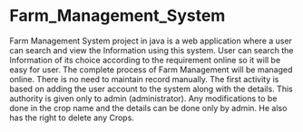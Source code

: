 # Farm_Management_System
Farm Management System project in java is a web application where a user can search and view the Information using this system. 
User can search the Information of its choice according to the requirement online so it will be easy for user. 
The complete process of Farm Management will be managed online. There is no need to maintain record manually.
The first activity is based on adding the user account to the system along with the details. This authority is given only to admin (administrator). 
Any modifications to be done in the crop name and the details can be done only by admin. He also has the right to delete any Crops. 
